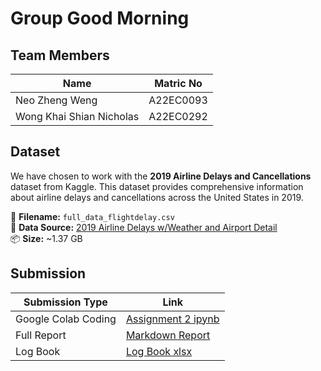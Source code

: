 # Group Good Morning

## Team Members

| Name                      | Matric No  |
|---------------------------|------------|
| Neo Zheng Weng            | A22EC0093  |
| Wong Khai Shian Nicholas  | A22EC0292  |

## Dataset

We have chosen to work with the **2019 Airline Delays and Cancellations** dataset from Kaggle. This dataset provides comprehensive information about airline delays and cancellations across the United States in 2019.

📁 **Filename:** `full_data_flightdelay.csv`  
🔗 **Data Source:** [2019 Airline Delays w/Weather and Airport Detail](https://www.kaggle.com/datasets/threnjen/2019-airline-delays-and-cancellations?resource=download)  
📦 **Size:** ~1.37 GB  

## Submission

| Submission Type  | Link |
|------------------|---------------------------------------------------------------------------------------------------------------------------------|
| Google Colab Coding | [Assignment 2 ipynb](https://colab.research.google.com/drive/1NlzTNER8U7-cs_JU3uiAcacfS2X5L1nu?usp=sharing)                  |
| Full Report      | [Markdown Report](https://github.com/Jingyong14/HPDP02/blob/main/2425/assignment/asgn2/submission/Group_Good%20Morning/big_data.md) |
| Log Book         | [Log Book xlsx](https://docs.google.com/spreadsheets/d/1xFHCE8I6gWkwpjX28rlTCTEgi7b80YWTh-QxOBBeU10/edit?usp=sharing)           |
